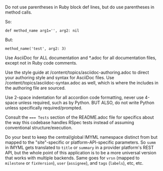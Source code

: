 Do not use parentheses in Ruby block def lines, but do use parentheses in method calls.

So:
```
def method_name arg1='', arg2: nil
```
But:
```
method_name('test', arg2: 3)
```

Use AsciiDoc for ALL documentation and *.adoc for all documentation files, except not in Ruby code comments.

Use the style guide at <aylstack>/content/topics/asciidoc-authoring.adoc to direct your authoring style and syntax for AsciiDoc files. Use <aylstack>/content/topics/asciidoc-syntax.adoc as well, which is where the includes in the authoring file are sourced.

Use 2-space indentation for all accordion code formatting, never use 4-space unless required, such as by Python.
BUT ALSO, do not write Python unless specifically required/prompted.

Consult the `=== Tests` section of the README.adoc file for specifics about the way this codebase handles RSpec tests instead of assuming conventional structure/execution.

Do your best to keep the central/global IMYML namespace distinct from but mapped to the "site"-specific or platform-API-specific parameters.
So `summ` in IMYML gets translated to `title` or `summary` in a provider platform's REST API, but the whole point of this application is to be a more universal version that works with multiple backends.
Same goes for `vrsn` (mapped to `milestone` or `fixVersion`), `user` (`assignee`), and `tags` (`labels`), etc, etc.